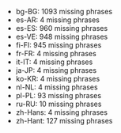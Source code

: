 - bg-BG: 1093 missing phrases
- es-AR: 4 missing phrases
- es-ES: 960 missing phrases
- es-VE: 948 missing phrases
- fi-FI: 945 missing phrases
- fr-FR: 4 missing phrases
- it-IT: 4 missing phrases
- ja-JP: 4 missing phrases
- ko-KR: 4 missing phrases
- nl-NL: 4 missing phrases
- pl-PL: 93 missing phrases
- ru-RU: 10 missing phrases
- zh-Hans: 4 missing phrases
- zh-Hant: 127 missing phrases
